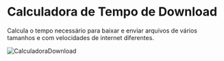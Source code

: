 # Calculadora de Tempo de Download

Calcula o tempo necessário para baixar e enviar arquivos de vários tamanhos e com velocidades de internet diferentes.

![CalculadoraDownload](https://user-images.githubusercontent.com/35195646/67153301-0483d480-f2bd-11e9-9fa3-19f6adfe4065.png)
